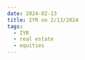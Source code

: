 ```yaml
---
date: 2024-02-13
title: IYR on 2/13/2024
tags: 
  - IYR
  - real estate
  - equities
---
```

<div class="post">
<snapshot-grid 
    :reports="['2024/02/12/CTA/IYR', '2024/02/13/CTA/IYR', '2024/02/13/MTP/IYR']"
    chart="2024/02/13/Chart/IYR"
/>
<p>

</p>
<p>

</p>
</div>